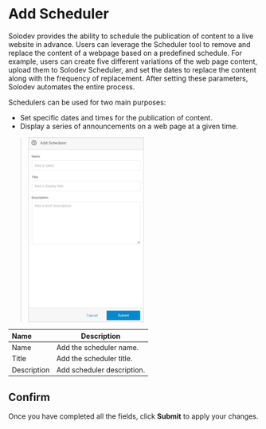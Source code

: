 # Add Scheduler

Solodev provides the ability to schedule the publication of content to a live website in advance. Users can leverage the Scheduler tool to remove and replace the content of a webpage based on a predefined schedule. For example, users can create five different variations of the web page content, upload them to Solodev Scheduler, and set the dates to replace the content along with the frequency of replacement. After setting these parameters, Solodev automates the entire process. 

Schedulers can be used for two main purposes: 

- Set specific dates and times for the publication of content. 
- Display a series of announcements on a web page at a given time.

><img src="../../../../images/documents6.jpg" alt="documents6" style="width: 50%; display: block"></a>

**Name** | **Description**
:--- | ---
Name | Add the scheduler name.
Title | Add the scheduler title.
Description | Add scheduler description.

## Confirm

Once you have completed all the fields, click **Submit** to apply your changes.